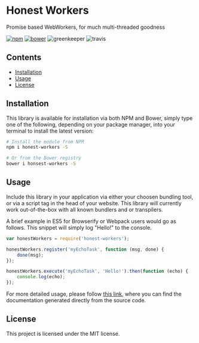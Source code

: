 # Honest Workers

Promise based WebWorkers, for much multi-threaded goodness

[![npm](https://img.shields.io/npm/v/honest-workers.svg?style=flat-square)](https://www.npmjs.com/package/honest-workers)
[![bower](https://img.shields.io/bower/v/honest-workers.svg?style=flat-square)](https://github.com/iainreid820/honest-workers)
![greenkeeper](https://badges.greenkeeper.io/iainreid820/honest-workers.svg)
![travis](https://img.shields.io/travis/iainreid820/honest-workers/master.svg?style=flat-square)

## Contents
- [Installation](#installation)
- [Usage](#usage)
- [License](#license)

## Installation
This library is available for installation via both NPM and Bower, simply type one of the following, depending on your package manager, into your terminal to install the latest version:

```bash
# Install the module from NPM
npm i honest-workers -S

# Or from the Bower registry
bower i honsest-workers -S
```

## Usage
Include this library in your application via either your choosen bundling tool, or via a script tag in the head of your website. This library will currently work out-of-the-box with all known bundlers and or transpilers.

A brief example in ES5 for Browserify or Webpack users would go as follows. This snippet will simply log "Hello!" to the console.

```javascript
var honestWorkers = require('honest-workers');

honestWorkers.register('myEchoTask', function (msg, done) {
    done(msg);
});

honestWorkers.execute('myEchoTask', 'Hello!').then(function (echo) {
    console.log(echo);
});
```

For more detailed usage, please follow [this link](https://iainreid820.github.io/honest-workers/), where you can find the documentation generated directly from the source code.

## License
This project is licensed under the MIT license.
